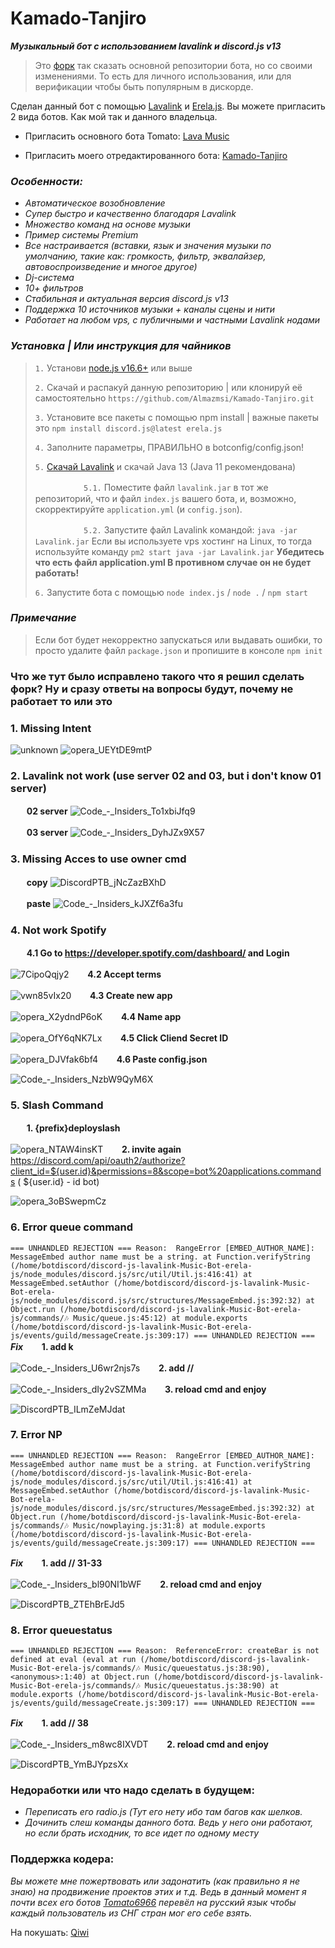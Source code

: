 # Kamado-Tanjiro
_**Музыкальный бот с использованием lavalink и discord.js v13**_

> Это [форк](https://github.com/Tomato6966/discord-js-lavalink-Music-Bot-erela-js) так сказать основной репозитории бота, но со своими изменениями. То есть для личного использования, или для верификации чтобы быть популярным в дискорде. 

Сделан данный бот с помощью [Lavalink](https://github.com/freyacodes/Lavalink) и [Erela.js](https://erelajs-docs.netlify.app/docs/gettingstarted.html). Вы можете пригласить 2 вида ботов. Как мой так и данного владельца.

- Пригласить основного бота Tomato: [Lava Music](https://lava.milrato.dev/)

- Пригласить моего отредактированного бота: [Kamado-Tanjiro](https://discord.com/api/oauth2/authorize?client_id=949758120001929226&permissions=8&scope=bot%20applications.commands)


### **_Особенности:_**

- _Автоматическое возобновление_
- _Супер быстро и качественно благодаря Lavalink_
- _Множество команд на основе музыки_
- _Пример системы Premium_
- _Все настраивается (вставки, язык и значения музыки по умолчанию, такие как: громкость, фильтр, эквалайзер, автовоспроизведение и многое другое)_
- _Dj-система_
- _10+ фильтров_
- _Стабильная и актуальная версия discord.js v13_
- _Поддержка 10 источников музыки + каналы сцены и нити_
- _Работает на любом vps, с публичными и частными Lavalink нодами_

### _Установка | Или инструкция для чайников_

> `1.` Установи [node.js v16.6+](https://nodejs.org/en) или выше
> 
> `2.` Скачай и распакуй данную репозиторию | или клонируй её самостоятельно `https://github.com/Almazmsi/Kamado-Tanjiro.git`
> 
> `3.` Установите все пакеты с помощью npm install | важные пакеты это `npm install discord.js@latest erela.js`
> 
> `4.` Заполните параметры, ПРАВИЛЬНО в botconfig/config.json!
> 
>`5.` [Скачай Lavalink](https://github.com/freyacodes/Lavalink/releases/download/3.4/Lavalink.jar) и скачай Java 13 (Java 11 рекомендована)
> 
> ㅤㅤㅤㅤㅤㅤ`5.1.` Поместите файл `lavalink.jar` в тот же репозиторий, что и файл `index.js` вашего бота, и, возможно, скорректируйте `application.yml` (и `config.json`).
> 
> ㅤㅤㅤㅤㅤㅤ`5.2.` Запустите файл Lavalink командой: `java -jar Lavalink.jar` Если вы используете vps хостинг на Linux, то тогда используйте команду `pm2 start java -jar Lavalink.jar` **Убедитесь что есть файл application.yml В противном случае он не будет работать!**
> 
> `6.` Запустите бота с помощью `node index.js` / `node .` / `npm start`

### _Примечание_
> Если бот будет некорректно запускаться или выдавать ошибки, то просто удалите файл `package.json` и пропишите в консоле `npm init`


### Что же тут было исправлено такого что я решил сделать форк? Ну и сразу ответы на вопросы будут, почему не работает то или это

### 1. Missing Intent
![unknown](https://user-images.githubusercontent.com/72695998/154854554-cd2a2153-9ac3-404a-80f6-089961568458.png)
![opera_UEYtDE9mtP](https://user-images.githubusercontent.com/72695998/154824780-f60958bd-859e-4163-baeb-d6df81b56719.png)

### 2. Lavalink not work (use server 02 and 03, but i don't know 01 server)

ㅤㅤ**02 server**
![Code_-_Insiders_To1xbiJfq9](https://user-images.githubusercontent.com/72695998/154824816-16789f10-43ac-4ee5-843e-41b1980af369.png)

ㅤㅤ**03 server**
![Code_-_Insiders_DyhJZx9X57](https://user-images.githubusercontent.com/72695998/154824822-3aa08caa-25db-4d19-9984-5d90ef711a34.png)

### 3. Missing Acces to use owner cmd

ㅤㅤ**copy**
![DiscordPTB_jNcZazBXhD](https://user-images.githubusercontent.com/72695998/154824867-a322c459-4c5a-4db0-82b1-0a2b83cd43f5.png)

ㅤㅤ**paste**
![Code_-_Insiders_kJXZf6a3fu](https://user-images.githubusercontent.com/72695998/154824877-b1c104df-5b68-4955-9621-e36218650e07.png)


### 4. Not work Spotify

ㅤㅤ**4.1 Go to https://developer.spotify.com/dashboard/ and Login**

![7CipoQqjy2](https://user-images.githubusercontent.com/72695998/154824967-f3fec104-d84c-42a4-ba61-c62b6e859f36.png)
ㅤㅤ**4.2  Accept terms**

![vwn85vIx20](https://user-images.githubusercontent.com/72695998/154825537-101dd0aa-fa19-4410-93c1-90ae3b87fe9a.png)
ㅤㅤ**4.3 Create new app**

![opera_X2ydndP6oK](https://user-images.githubusercontent.com/72695998/154825546-1b364316-8c24-4a0d-85d1-b581fb561ce9.png)
ㅤㅤ**4.4 Name app**

![opera_OfY6qNK7Lx](https://user-images.githubusercontent.com/72695998/154825550-f342cc81-2b0e-4632-b54e-a5f035a51a3c.png)
ㅤㅤ**4.5 Click Cliend Secret ID**

![opera_DJVfak6bf4](https://user-images.githubusercontent.com/72695998/154825644-caf12b52-657e-458d-8d94-f8813b7eb12e.png)
ㅤㅤ**4.6 Paste config.json**

![Code_-_Insiders_NzbW9QyM6X](https://user-images.githubusercontent.com/72695998/154825660-fd9888a3-1c11-48c5-b96f-1ea893415e5f.png)

### 5. Slash Command
ㅤㅤ**1. {prefix}deployslash**

![opera_NTAW4insKT](https://user-images.githubusercontent.com/72695998/154826441-d20ba40e-b992-4f23-9b73-a268458134d8.png)
ㅤㅤ**2. invite again**
https://discord.com/api/oauth2/authorize?client_id=${user.id}&permissions=8&scope=bot%20applications.commands ( ${user.id} - id bot)

![opera_3oBSwepmCz](https://user-images.githubusercontent.com/72695998/154826542-6a7a2cb7-c26f-44a0-8c8d-7996f02e0d5d.png)

### 6. Error queue command
`=== UNHANDLED REJECTION ===
Reason:  RangeError [EMBED_AUTHOR_NAME]: MessageEmbed author name must be a string.
    at Function.verifyString (/home/botdiscord/discord-js-lavalink-Music-Bot-erela-js/node_modules/discord.js/src/util/Util.js:416:41)
    at MessageEmbed.setAuthor (/home/botdiscord/discord-js-lavalink-Music-Bot-erela-js/node_modules/discord.js/src/structures/MessageEmbed.js:392:32)
    at Object.run (/home/botdiscord/discord-js-lavalink-Music-Bot-erela-js/commands/🎶 Music/queue.js:45:12)
    at module.exports (/home/botdiscord/discord-js-lavalink-Music-Bot-erela-js/events/guild/messageCreate.js:309:17)
=== UNHANDLED REJECTION ===`
_**Fix**_
ㅤㅤ**1. add k**

![Code_-_Insiders_U6wr2njs7s](https://user-images.githubusercontent.com/72695998/154825999-173f7497-ee79-4a66-870e-3eb1ead21670.png)
ㅤㅤ**2. add //**

![Code_-_Insiders_dIy2vSZMMa](https://user-images.githubusercontent.com/72695998/154826009-9f858289-6e62-454d-85a5-26ca8cdba046.png)
ㅤㅤ**3. reload cmd and enjoy**

![DiscordPTB_ILmZeMJdat](https://user-images.githubusercontent.com/72695998/154826022-6ef057ca-3f64-46fd-9283-f9e59584630a.png)

### 7. Error NP
`=== UNHANDLED REJECTION ===
Reason:  RangeError [EMBED_AUTHOR_NAME]: MessageEmbed author name must be a string.
    at Function.verifyString (/home/botdiscord/discord-js-lavalink-Music-Bot-erela-js/node_modules/discord.js/src/util/Util.js:416:41)
    at MessageEmbed.setAuthor (/home/botdiscord/discord-js-lavalink-Music-Bot-erela-js/node_modules/discord.js/src/structures/MessageEmbed.js:392:32)
    at Object.run (/home/botdiscord/discord-js-lavalink-Music-Bot-erela-js/commands/🎶 Music/nowplaying.js:31:8)
    at module.exports (/home/botdiscord/discord-js-lavalink-Music-Bot-erela-js/events/guild/messageCreate.js:309:17)
=== UNHANDLED REJECTION ===`

_**Fix**_
ㅤㅤ**1. add // 31-33**

![Code_-_Insiders_bl90NI1bWF](https://user-images.githubusercontent.com/72695998/154826099-1a0815ee-b508-402e-a412-9d30ac3a54e9.png)
ㅤㅤ**2. reload cmd and enjoy**

![DiscordPTB_ZTEhBrEJd5](https://user-images.githubusercontent.com/72695998/154826196-a05c4b0a-0f42-496d-8a62-5c9561f2e43d.png)

### 8. Error queuestatus
`
=== UNHANDLED REJECTION ===
Reason:  ReferenceError: createBar is not defined
    at eval (eval at run (/home/botdiscord/discord-js-lavalink-Music-Bot-erela-js/commands/🎶 Music/queuestatus.js:38:90), <anonymous>:1:40)
    at Object.run (/home/botdiscord/discord-js-lavalink-Music-Bot-erela-js/commands/🎶 Music/queuestatus.js:38:90)
    at module.exports (/home/botdiscord/discord-js-lavalink-Music-Bot-erela-js/events/guild/messageCreate.js:309:17)
=== UNHANDLED REJECTION ===
`

_**Fix**_
ㅤㅤ**1. add // 38**

![Code_-_Insiders_m8wc8IXVDT](https://user-images.githubusercontent.com/72695998/154826697-8ba791dd-7959-4d23-83a9-0fcd34932b3d.png)
ㅤㅤ**2. reload cmd and enjoy**

![DiscordPTB_YmBJYpzsXx](https://user-images.githubusercontent.com/72695998/154826708-9b93a6bf-d458-4798-b72b-c58ba9f86c0d.png)

### Недоработки или что надо сделать в будущем:

-  _Переписать его radio.js (Тут его нету ибо там багов как шелков._
-  _Дочинить слеш команды данного бота. Ведь у него они работают, но если брать исходник, то все идет по одному месту_

### Поддержка кодера:
_Вы можете мне пожертвовать или задонатить (как правильно я не знаю) на продвижение проектов этих и т.д. Ведь в данный момент я почти всех его ботов [Tomato6966](https://github.com/Tomato6966) перевёл на русский язык чтобы каждый пользователь из СНГ стран мог его себе взять._ 

На покушать: [Qiwi](https://qiwi.com/n/ALMAZMSI)
